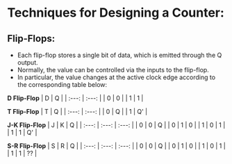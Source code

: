 # Techniques for Designing a Counter:

## Flip-Flops:

- Each flip-flop stores a single bit of data, which is emitted through the Q output.
- Normally, the value can be controlled via the inputs to the flip-flop.
- In particular, the value changes at the active clock edge according to the corresponding table below:

**D Flip-Flop**
| D | Q |
| :---: | :---: |
| 0 | 0 |
| 1 | 1 |

**T Flip-Flop**
| T | Q  |
| :---: | :---: |
| 0 | Q  |
| 1 | Q' |

**J-K Flip-Flop**
| J | K | Q  |
| :---: | :---: | :---: |
| 0 | 0 | Q  |
| 0 | 1 | 0  |
| 1 | 0 | 1  |
| 1 | 1 | Q' |

**S-R Flip-Flop**
| S | R | Q  |
| :---: | :---: | :---: |
| 0 | 0 | Q  |
| 0 | 1 | 0  |
| 1 | 0 | 1  |
| 1 | 1 | ?? |
